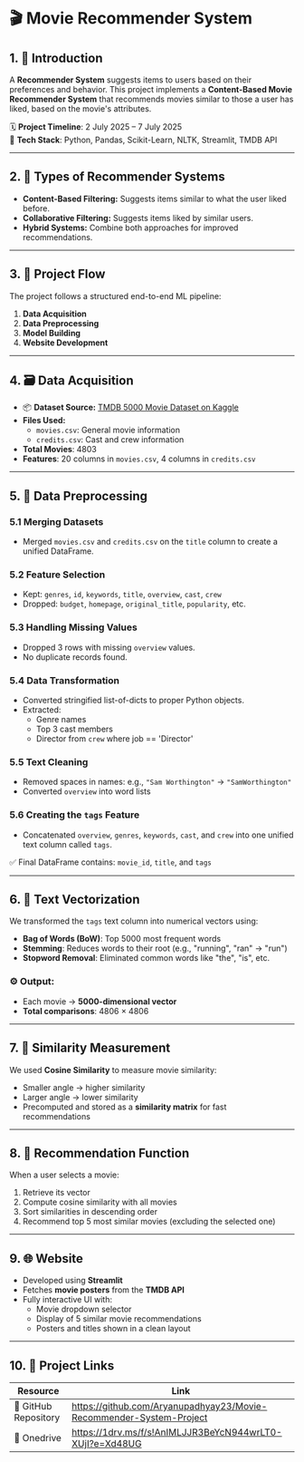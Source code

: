 # 🎬 Movie Recommender System

## 1. 📌 Introduction
A **Recommender System** suggests items to users based on their preferences and behavior. This project implements a **Content-Based Movie Recommender System** that recommends movies similar to those a user has liked, based on the movie's attributes.

🗓️ **Project Timeline**: 2 July 2025 – 7 July 2025  
📁 **Tech Stack**: Python, Pandas, Scikit-Learn, NLTK, Streamlit, TMDB API

---

## 2. 🧠 Types of Recommender Systems
- **Content-Based Filtering:** Suggests items similar to what the user liked before.
- **Collaborative Filtering:** Suggests items liked by similar users.
- **Hybrid Systems:** Combine both approaches for improved recommendations.

---

## 3. 🔁 Project Flow
The project follows a structured end-to-end ML pipeline:
1. **Data Acquisition**
2. **Data Preprocessing**
3. **Model Building**
4. **Website Development**

---

## 4. 🗃️ Data Acquisition
- 📦 **Dataset Source:** [TMDB 5000 Movie Dataset on Kaggle](https://www.kaggle.com/datasets/tmdb/tmdb-movie-metadata)
- **Files Used:**
  - `movies.csv`: General movie information
  - `credits.csv`: Cast and crew information
- **Total Movies**: 4803  
- **Features**: 20 columns in `movies.csv`, 4 columns in `credits.csv`

---

## 5. 🧹 Data Preprocessing
### 5.1 Merging Datasets
- Merged `movies.csv` and `credits.csv` on the `title` column to create a unified DataFrame.

### 5.2 Feature Selection
- Kept: `genres`, `id`, `keywords`, `title`, `overview`, `cast`, `crew`
- Dropped: `budget`, `homepage`, `original_title`, `popularity`, etc.

### 5.3 Handling Missing Values
- Dropped 3 rows with missing `overview` values.
- No duplicate records found.

### 5.4 Data Transformation
- Converted stringified list-of-dicts to proper Python objects.
- Extracted:
  - Genre names
  - Top 3 cast members
  - Director from `crew` where job == 'Director'

### 5.5 Text Cleaning
- Removed spaces in names: e.g., `"Sam Worthington"` → `"SamWorthington"`
- Converted `overview` into word lists

### 5.6 Creating the `tags` Feature
- Concatenated `overview`, `genres`, `keywords`, `cast`, and `crew` into one unified text column called `tags`.

✅ Final DataFrame contains: `movie_id`, `title`, and `tags`

---

## 6. 🔢 Text Vectorization
We transformed the `tags` text column into numerical vectors using:

- **Bag of Words (BoW)**: Top 5000 most frequent words
- **Stemming**: Reduces words to their root (e.g., "running", "ran" → "run")
- **Stopword Removal**: Eliminated common words like "the", "is", etc.

### ⚙️ Output:
- Each movie → **5000-dimensional vector**
- **Total comparisons**: 4806 × 4806

---

## 7. 📐 Similarity Measurement
We used **Cosine Similarity** to measure movie similarity:
- Smaller angle → higher similarity
- Larger angle → lower similarity
- Precomputed and stored as a **similarity matrix** for fast recommendations

---

## 8. 🎯 Recommendation Function
When a user selects a movie:
1. Retrieve its vector
2. Compute cosine similarity with all movies
3. Sort similarities in descending order
4. Recommend top 5 most similar movies (excluding the selected one)

---

## 9. 🌐 Website
- Developed using **Streamlit**
- Fetches **movie posters** from the **TMDB API**
- Fully interactive UI with:
  - Movie dropdown selector
  - Display of 5 similar movie recommendations
  - Posters and titles shown in a clean layout

---

## 10. 🔗 Project Links

| Resource              | Link                                                                 |
|-----------------------|----------------------------------------------------------------------|
| 📂 GitHub Repository  | https://github.com/Aryanupadhyay23/Movie-Recommender-System-Project |
| 📂 Onedrive           | https://1drv.ms/f/s!AnIMLJJR3BeYcN944wrLT0-XUjI?e=Xd48UG |
